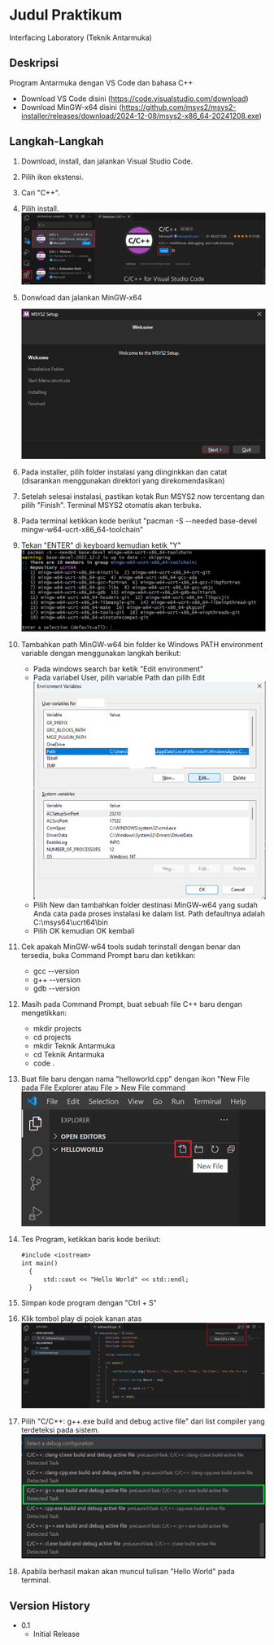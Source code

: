 # Judul Praktikum

Interfacing Laboratory (Teknik Antarmuka)

## Deskripsi

Program Antarmuka dengan VS Code dan bahasa C++
* Download VS Code disini (https://code.visualstudio.com/download)
* Download MinGW-x64 disini (https://github.com/msys2/msys2-installer/releases/download/2024-12-08/msys2-x86_64-20241208.exe)

## Langkah-Langkah
1) Download, install, dan jalankan Visual Studio Code.
2) Pilih ikon ekstensi.
3) Cari "C++".
4) Pilih install.
   ![alt text](https://github.com/jatisides/Teknik-Antarmuka/blob/main/cpp-extension.png)
5) Donwload dan jalankan MinGW-x64
   
   ![alt text](https://github.com/jatisides/Teknik-Antarmuka/blob/main/image_2025-02-09_105748383.png)
7) Pada installer, pilih folder instalasi yang diinginkkan dan catat (disarankan menggunakan direktori yang direkomendasikan)
8) Setelah selesai instalasi, pastikan kotak Run MSYS2 now tercentang dan pilih "Finish". Terminal MSYS2 otomatis akan terbuka.
9) Pada terminal ketikkan kode berikut "pacman -S --needed base-devel mingw-w64-ucrt-x86_64-toolchain"
10) Tekan "ENTER" di keyboard kemudian ketik "Y"
   ![alt text](https://github.com/jatisides/Teknik-Antarmuka/blob/main/cpp-install-msys2-toolchain.png)
11) Tambahkan path MinGW-w64 bin folder ke Windows PATH environment variable dengan menggunakan langkah berikut:
    *  Pada windows search bar ketik "Edit environment"
    *  Pada variabel User, pilih variable Path dan pilih Edit
       ![alt text](https://github.com/jatisides/Teknik-Antarmuka/blob/main/Env_User.png)
    *  Pilih New dan tambahkan folder destinasi MinGW-w64 yang sudah Anda cata pada proses instalasi ke dalam list. Path defaultnya adalah C:\msys64\ucrt64\bin
    *  Pilih OK kemudian OK kembali
12) Cek apakah MinGW-w64 tools sudah terinstall dengan benar dan tersedia, buka Command Prompt baru dan ketikkan:
    * gcc --version
    * g++ --version
    * gdb --version
13) Masih pada Command Prompt, buat sebuah file C++ baru dengan mengetikkan:
    * mkdir projects
    * cd projects
    * mkdir Teknik Antarmuka
    * cd Teknik Antarmuka
    * code .
14) Buat file baru dengan nama "helloworld.cpp" dengan ikon "New File pada File Explorer atau File > New File command
    ![alt text](https://github.com/jatisides/Teknik-Antarmuka/blob/main/new-file.png)
15) Tes Program, ketikkan baris kode berikut:
    ```
    #include <iostream>
    int main()
      {
          std::cout << "Hello World" << std::endl;
      }
    ```
17) Simpan kode program dengan "Ctrl + S"
18) Klik tombol play di pojok kanan atas
    ![alt text](https://github.com/jatisides/Teknik-Antarmuka/blob/main/run-play-button.png)
19) Pilih "C/C++: g++.exe build and debug active file" dari list compiler yang terdeteksi pada sistem.
    ![alt text](https://github.com/jatisides/Teknik-Antarmuka/blob/main/select-gcc-compiler.png)
20) Apabila berhasil makan akan muncul tulisan "Hello World" pada terminal.
   

## Version History

* 0.1
    * Initial Release
